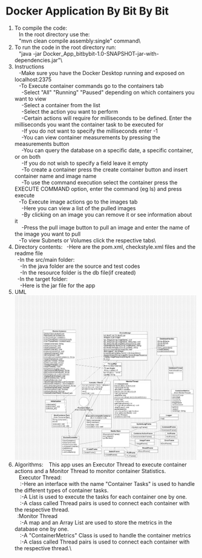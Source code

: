 # Docker Application By Bit By Bit
1. To compile the code:\
  &ensp; In the root directory use the:\
  &ensp; "mvn clean compile assembly:single" command\
2. To run the code in the root directory run:\
  &ensp; "java -jar Docker_App_bitbybit-1.0-SNAPSHOT-jar-with-dependencies.jar"\
3. Instructions\
 &ensp; -Make sure you have the Docker Desktop running and exposed on localhost:2375\
 &ensp; -To Execute container commands go to the containers tab\
 &emsp;   -Select "All" "Running" "Paused" depending on which containers you want to view\
 &emsp;   -Select a container from the list\
 &emsp;   -Select the action you want to perform\
 &emsp;   -Certain actions will require for milliseconds to be defined. Enter the milliseconds you want the container task to be executed for\
 &emsp;   -If you do not want to specify the milliseconds enter -1\
 &emsp;  -You can view container measurements by pressing the measurements button\
 &emsp;	-You can query the database on a specific date, a specific container, or on both\
 &emsp;	-If you do not wish to specify a field leave it empty\
 &emsp;	-To create a container press the create container button and insert container name and image name\
 &emsp; -To use the command execution select the container press the EXECUTE COMMAND option, enter the command (eg ls) and press execute\
 &ensp; -To Execute image actions go to the images tab\
 &emsp; -Here you can view a list of the pulled images\
 &emsp; -By clicking on an image you can remove it or see information about it\
 &emsp; -Press the pull image button to pull an image and enter the name of the image you want to pull\
 &ensp; -To view Subnets or Volumes click the respective tabs\
4. Directory contents:
   &ensp;-Here are the pom.xml, checkstyle.xml files and the readme file\
   &ensp;-In the src/main folder:\
   &emsp;-In the java folder are the source and test codes\
   &emsp;-In the resource folder is the db file(if created)\
   &ensp;-In the target folder:\
   &emsp;-Here is the jar file for the app
5. UML
   ![Alt Text](uml.png)
6. Algorithms:
   &ensp; This app uses an Executor Thread to execute container actions and a Monitor Thread to monitor container Statistics.\
   &ensp; Executor Thread:\
   &emsp;:-Here an interface with the name "Container Tasks" is used to handle the different types of container tasks.\
   &emsp;:-A List is used to execute the tasks for each container one by one.\
   &emsp;:-A class called Thread pairs is used to connect each container with the respective thread.\
   &ensp;:Monitor Thread\
   &emsp;:-A map and an Array List are used to store the metrics in the database one by one.\
   &emsp;:-A "ContainerMetrics" Class is used to handle the container metrics\
   &emsp;:-A class called Thread pairs is used to connect each container with the respective thread.\
     

